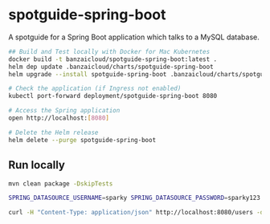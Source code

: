# spotguide-spring-boot
A spotguide for a Spring Boot application which talks to a MySQL database.


```bash
## Build and Test locally with Docker for Mac Kubernetes
docker build -t banzaicloud/spotguide-spring-boot:latest .
helm dep update .banzaicloud/charts/spotguide-spring-boot
helm upgrade --install spotguide-spring-boot .banzaicloud/charts/spotguide-spring-boot --set ingress.enabled=true --set "ingress.hosts[0]=localhost" --set monitor.enabled=true --set pipeline-ingress.enabled=true

# Check the application (if Ingress not enabled)
kubectl port-forward deployment/spotguide-spring-boot 8080

# Access the Spring application
open http://localhost:[8080]
```

```bash
# Delete the Helm release
helm delete --purge spotguide-spring-boot
```

## Run locally

```bash
mvn clean package -DskipTests

SPRING_DATASOURCE_USERNAME=sparky SPRING_DATASOURCE_PASSWORD=sparky123 java -jar target/app.jar

curl -H "Content-Type: application/json" http://localhost:8080/users -d '{"name":"john","email":"john@doe.com"}'
```
